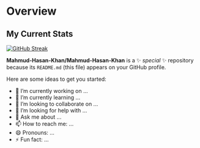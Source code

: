 # Overview

## My Current Stats
[![GitHub Streak](https://github-readme-streak-stats.herokuapp.com?user=Mahmud-Hasan-Khan&theme=burnt-neon&mode=weekly)](https://git.io/streak-stats)

**Mahmud-Hasan-Khan/Mahmud-Hasan-Khan** is a ✨ _special_ ✨ repository because its `README.md` (this file) appears on your GitHub profile.

Here are some ideas to get you started:

- 🔭 I’m currently working on ...
- 🌱 I’m currently learning ...
- 👯 I’m looking to collaborate on ...
- 🤔 I’m looking for help with ...
- 💬 Ask me about ...
- 📫 How to reach me: ...
- 😄 Pronouns: ...
- ⚡ Fun fact: ...

